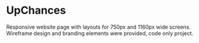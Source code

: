 # UpChances
Responsive website page with layouts for 750px and 1160px wide screens. Wireframe design and branding elements were provided, code only project.
